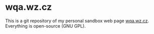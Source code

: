 wqa.wz.cz
=========

This is a git repository of my personal sandbox web page
[wqa.wz.cz](http://wqa.wz.cz). Everything is open-source (GNU GPL).
